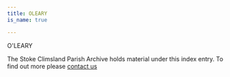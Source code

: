```yaml
---
title: OLEARY
is_name: true

---
```


O'LEARY


The Stoke Climsland Parish Archive holds material under this index entry. To find out more please [contact us](/contact/)
